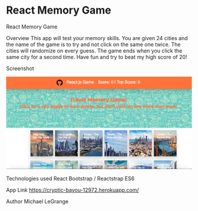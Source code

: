 # React Memory Game

React Memory Game

Overview
This app will test your memory skills. You are given 24 cities and the name of the game is to try and not click on the same one twice. The cities will randomize on every guess. The game ends when you click the same city for a second time. Have fun and try to beat my high score of 20!

Screenshot

![Alt text](images/screenshot.png?raw=true "App Screenshot")

Technologies used
React
Bootstrap / Reactstrap
ES6

App Link
https://cryptic-bayou-12972.herokuapp.com/

Author
Michael LeGrange